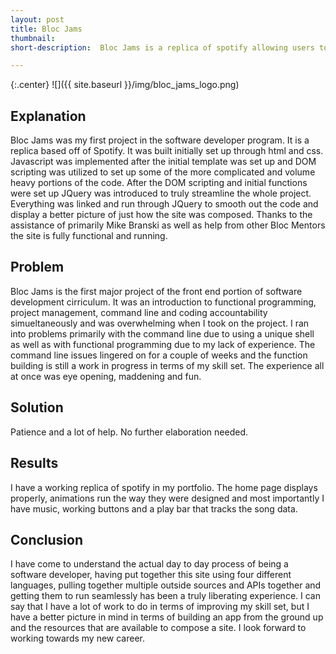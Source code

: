 ```yaml
---
layout: post
title: Bloc Jams
thumbnail: 
short-description:  Bloc Jams is a replica of spotify allowing users to play their own custom made song lists.

---
```


{:.center}
![]({{ site.baseurl }}/img/bloc_jams_logo.png)

## Explanation

Bloc Jams was my first project in the software developer program.  It is a replica based off of Spotify.  It was built initially set up through html and css.  Javascript was implemented after the initial template was set up and DOM scripting was utilized to set up some of the more complicated and volume heavy portions of the code.  After the DOM scripting and initial functions were set up JQuery was introduced to truly streamline the whole project.  Everything was linked and run through JQuery to smooth out the code and display a better picture of just how the site was composed.  Thanks to the assistance of primarily Mike Branski as well as help from other Bloc Mentors the site is fully functional and running.

## Problem

Bloc Jams is the first major project of the front end portion of software development cirriculum.  It was an introduction to functional programming, project management, command line and coding accountability simueltaneously and was overwhelming when I took on the project.  I ran into problems primarily with the command line due to using a unique shell as well as with functional programming due to my lack of experience.  The command line issues lingered on for a couple of weeks and the function building is still a work in progress in terms of my skill set.  The experience all at once was eye opening, maddening and fun.

##  Solution

Patience and a lot of help.  No further elaboration needed.

##  Results

I have a working replica of spotify in my portfolio.  The home page displays properly, animations run the way they were designed and most importantly I have music, working buttons and a play bar that tracks the song data.

##  Conclusion

I have come to understand the actual day to day process of being a software developer, having put together this site using four different languages, pulling together multiple outside sources and APIs together and getting them to run seamlessly has been a truly liberating experience.  I can say that I have a lot of work to do in terms of improving my skill set, but I have a better picture in mind in terms of building an app from the ground up and the resources that are available to compose a site.  I look forward to working towards my new career.
